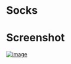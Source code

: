 # Socks #

# Screenshot #
<a href="https://ibb.co/NTNCG6V"><img src="https://i.ibb.co/Y0dQV7R/image.png" alt="image" border="0"></a>